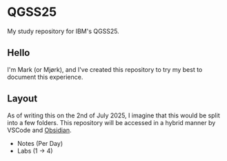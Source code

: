 # QGSS25

My study repository for IBM's QGSS25.

## Hello

I'm Mark (or Mjørk), and I've created this repository to try my best to document this experience.

## Layout

As of writing this on the 2nd of July 2025, I imagine that this would be split into a few folders. This repository will be accessed in a hybrid manner by VSCode and [Obsidian](https://obsidian.md/).

- Notes (Per Day)
- Labs (1 -> 4)
